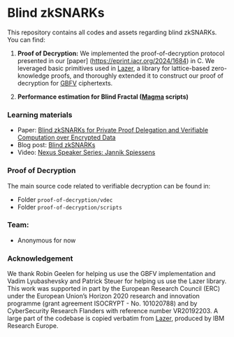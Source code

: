 # Blind zkSNARKs
This repository contains all codes and assets regarding blind zkSNARKs. You can find:
1. **Proof of Decryption:** We implemented the proof-of-decryption protocol presented in our [paper] (https://eprint.iacr.org/2024/1684) in C. We leveraged basic primitives used in [Lazer](https://eprint.iacr.org/2024/1846), a library for lattice-based zero-knowledge proofs, and thoroughly extended it to construct our proof of decryption for [GBFV](https://eprint.iacr.org/2024/1587) ciphertexts.
   
3. **Performance estimation for Blind Fractal ([Magma](http://magma.maths.usyd.edu.au/magma/) scripts)**

### Learning materials
* Paper: [Blind zkSNARKs for Private Proof Delegation and Verifiable Computation over Encrypted Data](https://eprint.iacr.org/2024/1684)
* Blog post: [Blind zkSNARKs](https://www.esat.kuleuven.be/cosic/blog/blind-zksnarks/)
* Video: [Nexus Speaker Series: Jannik Spiessens](https://www.youtube.com/watch?v=TPnmoeOf2w8)


### Proof of Decryption
The main source code related to verifiable decryption can be found in:  

- Folder `proof-of-decryption/vdec`
- Folder `proof-of-decryption/scripts`


### Team:
* Anonymous for now



### Acknowledgement
We thank Robin Geelen for helping us use the GBFV implementation and Vadim Lyubashevsky and Patrick Steuer for helping us use the Lazer library. This work was supported in part by the European Research Council (ERC) under the European Union’s Horizon 2020 research and innovation programme (grant agreement ISOCRYPT - No. 101020788) and by CyberSecurity Research Flanders with reference number VR20192203. A large part of the codebase is copied verbatim from [Lazer](https://eprint.iacr.org/2024/1846), produced by IBM Research Europe.
